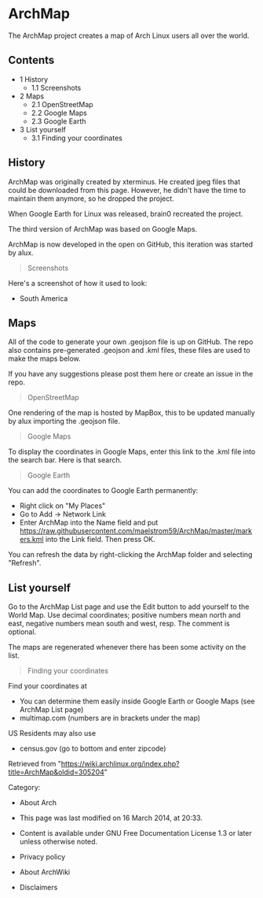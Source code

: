 ArchMap
=======

The ArchMap project creates a map of Arch Linux users all over the
world.

Contents
--------

-   1 History
    -   1.1 Screenshots
-   2 Maps
    -   2.1 OpenStreetMap
    -   2.2 Google Maps
    -   2.3 Google Earth
-   3 List yourself
    -   3.1 Finding your coordinates

History
-------

ArchMap was originally created by xterminus. He created jpeg files that
could be downloaded from this page. However, he didn't have the time to
maintain them anymore, so he dropped the project.

When Google Earth for Linux was released, brain0 recreated the project.

The third version of ArchMap was based on Google Maps.

ArchMap is now developed in the open on GitHub, this iteration was
started by alux.

> Screenshots

Here's a screenshot of how it used to look:

-   South America

Maps
----

All of the code to generate your own .geojson file is up on GitHub. The
repo also contains pre-generated .geojson and .kml files, these files
are used to make the maps below.

If you have any suggestions please post them here or create an issue in
the repo.

> OpenStreetMap

One rendering of the map is hosted by MapBox, this to be updated
manually by alux importing the .geojson file.

> Google Maps

To display the coordinates in Google Maps, enter this link to the .kml
file into the search bar. Here is that search.

> Google Earth

You can add the coordinates to Google Earth permanently:

-   Right click on "My Places"
-   Go to Add -> Network Link
-   Enter ArchMap into the Name field and put
    https://raw.githubusercontent.com/maelstrom59/ArchMap/master/markers.kml
    into the Link field. Then press OK.

You can refresh the data by right-clicking the ArchMap folder and
selecting "Refresh".

List yourself
-------------

Go to the ArchMap List page and use the Edit button to add yourself to
the World Map. Use decimal coordinates; positive numbers mean north and
east, negative numbers mean south and west, resp. The comment is
optional.

The maps are regenerated whenever there has been some activity on the
list.

> Finding your coordinates

Find your coordinates at

-   You can determine them easily inside Google Earth or Google Maps
    (see ArchMap List page)
-   multimap.com (numbers are in brackets under the map)

US Residents may also use

-   census.gov (go to bottom and enter zipcode)

Retrieved from
"https://wiki.archlinux.org/index.php?title=ArchMap&oldid=305204"

Category:

-   About Arch

-   This page was last modified on 16 March 2014, at 20:33.
-   Content is available under GNU Free Documentation License 1.3 or
    later unless otherwise noted.
-   Privacy policy
-   About ArchWiki
-   Disclaimers
